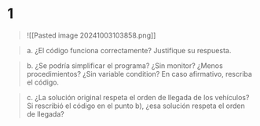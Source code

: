 # 1
> ![[Pasted image 20241003103858.png]]

> a. ¿El código funciona correctamente? Justifique su respuesta. 


> b. ¿Se podría simplificar el programa? ¿Sin monitor? ¿Menos procedimientos? ¿Sin variable condition? En caso afirmativo, rescriba el código. 


> c. ¿La solución original respeta el orden de llegada de los vehículos? Si rescribió el código en el punto b), ¿esa solución respeta el orden de llegada?